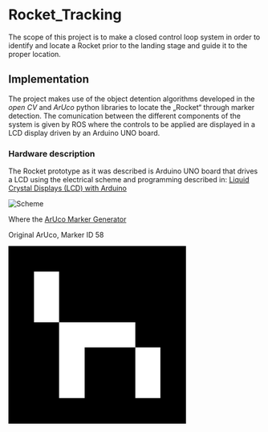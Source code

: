 # Rocket_Tracking

The scope of this project is to make a closed control loop system in order to identify and locate a Rocket prior to the landing stage and guide it to the proper location.

## Implementation

The project makes use of the object detention algorithms developed in the _open CV_ and _ArUco_ python libraries to locate the „Rocket“ through marker detection. The comunication between the different components of the system is given by ROS where the controls to be applied are displayed in a LCD display driven by an Arduino UNO board.

### Hardware description

The Rocket prototype as it was described is Arduino UNO board that drives a LCD using the electrical scheme and programming described in:
[Liquid Crystal Displays (LCD) with Arduino](https://docs.arduino.cc/learn/electronics/lcd-displays)

![Scheme](https://docs.arduino.cc/static/7d7b6e99f40c7e55f2e9c6175c6db5b5/260cd/LCD_Base_bb_Fritz.png "Rocket Prototype")

Where the
[ArUco Marker Generator](https://chev.me/arucogen/)

Original ArUco, Marker ID 58

![Scheme](figures/aruco-58.png)
